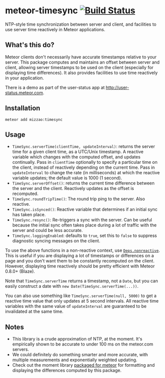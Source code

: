 meteor-timesync [![Build Status](https://travis-ci.org/mizzao/meteor-timesync.svg)](https://travis-ci.org/mizzao/meteor-timesync)
===============

NTP-style time synchronization between server and client, and facilities to 
use server time reactively in Meteor applications.

## What's this do?

Meteor clients don't necessarily have accurate timestamps relative to your server. This package computes and maintains an offset between server and client, allowing server timestamps to be used on the client (especially for displaying time differences). It also provides facilities to use time reactively in your application.

There is a demo as part of the user-status app at http://user-status.meteor.com.

## Installation

```
meteor add mizzao:timesync
```

## Usage

- `TimeSync.serverTime(clientTime, updateInterval)`: returns the server time for a given client time, as a UTC/Unix timestamp. A reactive variable which changes with the computed offset, and updates continually. Pass in `clientTime` optionally to specify a particular time on the client, instead of reactively depending on the current time. Pass in `updateInterval` to change the rate (in milliseconds) at which the reactive variable updates; the default value is 1000 (1 second).
- `TimeSync.serverOffset()`: returns the current time difference between the server and the client. Reactively updates as the offset is recomputed.
- `TimeSync.roundTripTime()`: The round trip ping to the server. Also reactive.
- `TimeSync.isSynced()`: Reactive variable that determines if an initial sync has taken place.
- `TimeSync.resync()`: Re-triggers a sync with the server. Can be useful because the initial sync often takes place during a lot of traffic with the server and could be less accurate.
- `TimeSync.loggingEnabled`: defaults to `true`, set this to `false` to suppress diagnostic syncing messages on the client.

To use the above functions in a non-reactive context, use [`Deps.nonreactive`](http://docs.meteor.com/#deps_nonreactive). This is useful if you are displaying a lot of timestamps or differences on a page and you don't want them to be constantly recomputed on the client. However, displaying time reactively should be pretty efficient with Meteor 0.8.0+ (Blaze).

Note that `TimeSync.serverTime` returns a timestamp, not a `Date`, but you can easily construct a date with `new Date(TimeSync.serverTime(...))`.

You can also use something like `TimeSync.serverTime(null, 5000)` to get a reactive time value that only updates at 5 second intervals. All reactive time variables with the same value of `updateInterval` are guaranteed to be invalidated at the same time.

## Notes

- This library is a crude approximation of NTP, at the moment. It's empirically shown to be accurate to under 100 ms on the meteor.com servers.
- We could definitely do something smarter and more accurate, with multiple measurements and exponentially weighted updating.
- Check out the moment library [packaged for meteor](https://github.com/acreeger/meteor-moment) for formatting and displaying the differences computed by this package.
